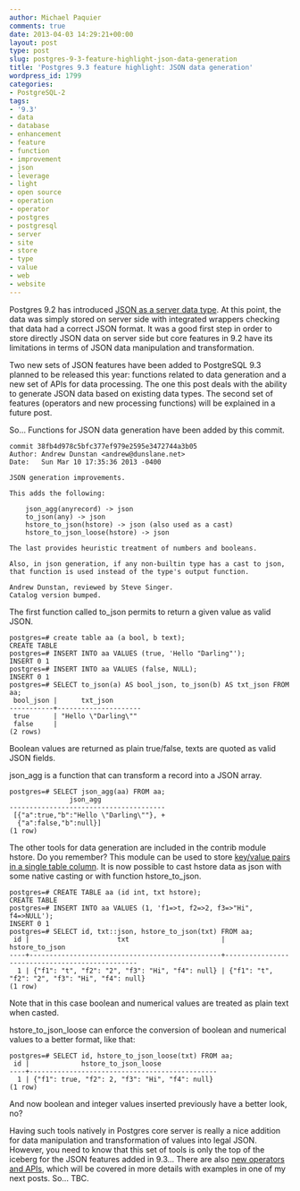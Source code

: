 ```yaml
---
author: Michael Paquier
comments: true
date: 2013-04-03 14:29:21+00:00
layout: post
type: post
slug: postgres-9-3-feature-highlight-json-data-generation
title: 'Postgres 9.3 feature highlight: JSON data generation'
wordpress_id: 1799
categories:
- PostgreSQL-2
tags:
- '9.3'
- data
- database
- enhancement
- feature
- function
- improvement
- json
- leverage
- light
- open source
- operation
- operator
- postgres
- postgresql
- server
- site
- store
- type
- value
- web
- website
---
```


Postgres 9.2 has introduced [JSON as a server data type](http://michael.otacoo.com/postgresql-2/postgres-9-2-highlight-json-data-type/). At this point, the data was simply stored on server side with integrated wrappers checking that data had a correct JSON format. It was a good first step in order to store directly JSON data on server side but core features in 9.2 have its limitations in terms of JSON data manipulation and transformation.

Two new sets of JSON features have been added to PostgreSQL 9.3 planned to be released this year: functions related to data generation and a new set of APIs for data processing. The one this post deals with the ability to generate JSON data based on existing data types. The second set of features (operators and new processing functions) will be explained in a future post.

So... Functions for JSON data generation have been added by this commit.

    commit 38fb4d978c5bfc377ef979e2595e3472744a3b05
    Author: Andrew Dunstan <andrew@dunslane.net>
    Date:   Sun Mar 10 17:35:36 2013 -0400
    
    JSON generation improvements.
    
    This adds the following:
    
        json_agg(anyrecord) -> json
        to_json(any) -> json
        hstore_to_json(hstore) -> json (also used as a cast)
        hstore_to_json_loose(hstore) -> json
    
    The last provides heuristic treatment of numbers and booleans.
    
    Also, in json generation, if any non-builtin type has a cast to json,
    that function is used instead of the type's output function.
    
    Andrew Dunstan, reviewed by Steve Singer.
    Catalog version bumped.

The first function called to_json permits to return a given value as valid JSON.

    postgres=# create table aa (a bool, b text);
    CREATE TABLE
    postgres=# INSERT INTO aa VALUES (true, 'Hello "Darling"');
    INSERT 0 1
    postgres=# INSERT INTO aa VALUES (false, NULL);
    INSERT 0 1
    postgres=# SELECT to_json(a) AS bool_json, to_json(b) AS txt_json FROM aa;
     bool_json |      txt_json       
    -----------+---------------------
     true      | "Hello \"Darling\""
     false     | 
    (2 rows)

Boolean values are returned as plain true/false, texts are quoted as valid JSON fields.

json\_agg is a function that can transform a record into a JSON array.

    postgres=# SELECT json_agg(aa) FROM aa;
                   json_agg                
    ---------------------------------------
     [{"a":true,"b":"Hello \"Darling\""}, +
      {"a":false,"b":null}]
    (1 row)

The other tools for data generation are included in the contrib module hstore. Do you remember? This module can be used to store [key/value pairs in a single table column](http://michael.otacoo.com/postgresql-2/postgres-feature-highlight-hstore/). It is now possible to cast hstore data as json with some native casting or with function hstore\_to\_json.

    postgres=# CREATE TABLE aa (id int, txt hstore);
    CREATE TABLE
    postgres=# INSERT INTO aa VALUES (1, 'f1=>t, f2=>2, f3=>"Hi", f4=>NULL');
    INSERT 0 1
    postgres=# SELECT id, txt::json, hstore_to_json(txt) FROM aa;
     id |                      txt                       |                 hstore_to_json                 
    ----+------------------------------------------------+------------------------------------------------
      1 | {"f1": "t", "f2": "2", "f3": "Hi", "f4": null} | {"f1": "t", "f2": "2", "f3": "Hi", "f4": null}
    (1 row)

Note that in this case boolean and numerical values are treated as plain text when casted.

hstore\_to\_json\_loose can enforce the conversion of boolean and numerical values to a better format, like that:

    postgres=# SELECT id, hstore_to_json_loose(txt) FROM aa;
     id |             hstore_to_json_loose              
    ----+-----------------------------------------------
      1 | {"f1": true, "f2": 2, "f3": "Hi", "f4": null}
    (1 row)

And now boolean and integer values inserted previously have a better look, no?

Having such tools natively in Postgres core server is really a nice addition for data manipulation and transformation of values into legal JSON.
However, you need to know that this set of tools is only the top of the iceberg for the JSON features added in 9.3... There are also [new operators and APIs](http://www.postgresql.org/docs/devel/static/functions-json.html), which will be covered in more details with examples in one of my next posts. So... TBC.
